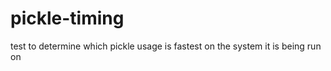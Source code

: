pickle-timing
=============

test to determine which pickle usage is fastest on the system it is being run on
